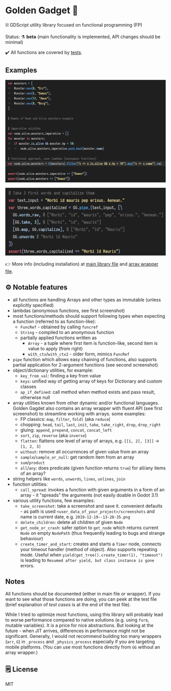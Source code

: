 Golden Gadget 🌟
===

⛓️ GDScript utility library focused on functional programming (FP)

Status: ⚗️ **beta** (main functionality is implemented, API changes should be minimal)

✔️️ All functions are covered by [tests](goldenGadget/GGTests.gd).

Examples
---

![](screenshot.png)

![](screenshot2.png)

👉 More info (including installation) at [main library file](goldenGadget/GoldenGadget.gd) and [array wrapper file](goldenGadget/GGArray.gd).

⚙️ Notable features
---
* all functions are handling Arrays and other types as immutable (unless explicitly specified)
* lambdas (anonymous functions, see first screenshot)
* most functions/methods should support following types when expecting a function (referred to as function-like):
  * `FuncRef` - obtained by calling `funcref`
  * `String` - compiled to an anonymous function
  * partially applied functions written as
    * `Array` - a tuple where first item is function-like, second item is value to apply (from right)
    * `with_ctx`/`with_ctx2` - older form, mimics `FuncRef`
* `pipe` function which allows easy chaining of functions, also supports partial application for 2-argument functions (see second screenshot)
* object/dictionary utilities, for example:
   * `key_from_val`: finding a key from value
   * `keys`: unified way of getting array of keys for Dictionary and custom classes
   * `ap_if_defined`: call method when method exists and pass result, otherwise null
* array utilities known from other dynamic and/or functional languages. Golden Gagdet also contains an array wrapper with fluent API (see first screenshot) to streamline working with arrays. some examples:
  * FP classics: `map`, `filter`, `foldl` (aka `reduce`)
  * chopping: `head`, `tail`, `last`, `init`, `take`, `take_right`, `drop`, `drop_right`
  * gluing: `append`, `prepend`, `concat`, `concat_left`
  * `sort`, `zip`, `reverse` (aka `inverse`)
  * `flatten`: flattens one level of array of arrays, e.g. `[[1, 2], [3]]` -> `[1, 2, 3]`
  * `without`: remove all occurrences of given value from an array
  * `sample`/`sample_or_null`: get random item from an array
  * `sum`/`product`
  * `all`/`any`: does predicate (given function returns `true`) for all/any items of an array?
* string helpers like `words`, `unwords`, `lines`, `unlines`, `join`
* function utilities:
  * `call_spread`: invokes a function with given arguments in a form of an array - it "spreads" the arguments (not easily doable in Godot 3.1)
* various utility functions, few examples:
  * `take_screenshot`: take a screenshot and save it. convenient defaults - as path is used `<user_data_of_your_project>/screenshots` and name is current date, e.g. `2019-12-19--13-20-35.png`
  * `delete_children`: delete all children of given `Node`
  * `get_node_or_crash`: safer option to `get_node` which returns current `Node` on empty `NodePath` (thus frequently leading to bugs and strange behaviour)
  * `create_timer_and_start`: creates and starts a `Timer` node, connects your timeout handler (method of object). Also supports repeating mode. Useful when `yield(get_tree().create_timer(1), "timeout")` is leading to `Resumed after yield, but class instance is gone` errors.

Notes
---
All functions should be documented (either in main file or wrapper). If you want to see what those functions are doing, you can peek at the test file (brief explanation of *test cases* is at the end of the test file).

While I tried to optimize most functions, using this library will probably lead to worse performance compared to native solutions (e.g. using `for`s, mutable variables). It is a price for nice abstractions. But looking at the future - when JIT arrives, differences in performance might not be significant. Generally, I would not recommend building too many wrappers (`arr`, `G`) in `_process` and `_physics_process` especially if you are targeting mobile platforms. (You can use most functions directly from `GG` without an array wrapper.)

🗒 License
---
MIT
